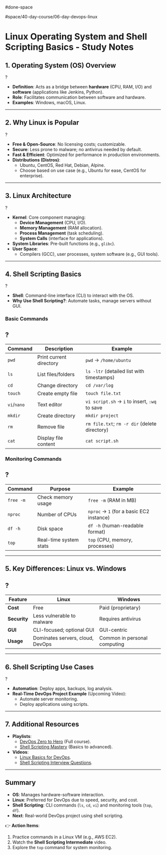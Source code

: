 
 #done-space

#space/40-day-course/06-day-devops-linux  
# Linux Operating System and Shell Scripting Basics - Study Notes




## **1. Operating System (OS) Overview**
?
- **Definition**: Acts as a bridge between **hardware** (CPU, RAM, I/O) and **software** (applications like Jenkins, Python).
- **Role**: Facilitates communication between software and hardware.
- **Examples**: Windows, macOS, Linux.
<!--SR:!2025-05-04,1,190-->

---

## **2. Why Linux is Popular**
?
- **Free & Open-Source**: No licensing costs; customizable.
- **Secure**: Less prone to malware; no antivirus needed by default.
- **Fast & Efficient**: Optimized for performance in production environments.
- **Distributions (Distros)**:
  - Ubuntu, CentOS, Red Hat, Debian, Alpine.
  - Choose based on use case (e.g., Ubuntu for ease, CentOS for enterprise).
<!--SR:!2025-05-04,1,190-->

---

## **3. Linux Architecture**
?
- **Kernel**: Core component managing:
  - **Device Management** (CPU, I/O).
  - **Memory Management** (RAM allocation).
  - **Process Management** (task scheduling).
  - **System Calls** (interface for applications).
- **System Libraries**: Pre-built functions (e.g., `glibc`).
- **User Space**:
  - Compilers (GCC), user processes, system software (e.g., GUI tools).
<!--SR:!2025-05-04,1,190-->

---

## **4. Shell Scripting Basics**
?
- **Shell**: Command-line interface (CLI) to interact with the OS.
- **Why Use Shell Scripting?**: Automate tasks, manage servers without GUI.
<!--SR:!2025-05-04,1,190-->

### **Basic Commands**
?
- 
| **Command** | **Description** | **Example** |
|-------------|-----------------|-------------|
| `pwd`       | Print current directory | `pwd` → `/home/ubuntu` |
| `ls`        | List files/folders | `ls -ltr` (detailed list with timestamps) |
| `cd`        | Change directory | `cd /var/log` |
| `touch`     | Create empty file | `touch file.txt` |
| `vi`/`nano` | Text editor | `vi script.sh` → `i` to insert, `:wq` to save |
| `mkdir`     | Create directory | `mkdir project` |
| `rm`        | Remove file | `rm file.txt`; `rm -r dir` (delete directory) |
| `cat`       | Display file content | `cat script.sh` |
<!--SR:!2025-05-05,3,250-->



### **Monitoring Commands**
?
- 
| **Command** | **Purpose** | **Example** |
|-------------|-------------|-------------|
| `free -m`   | Check memory usage | `free -m` (RAM in MB) |
| `nproc`     | Number of CPUs | `nproc` → `1` (for a basic EC2 instance) |
| `df -h`     | Disk space | `df -h` (human-readable format) |
| `top`       | Real-time system stats | `top` (CPU, memory, processes) |
<!--SR:!2025-05-04,1,190-->

---

## **5. Key Differences: Linux vs. Windows**
?
- 
| **Feature**       | **Linux**                          | **Windows**                     |
|--------------------|------------------------------------|---------------------------------|
| **Cost**           | Free                               | Paid (proprietary)              |
| **Security**       | Less vulnerable to malware         | Requires antivirus              |
| **GUI**            | CLI-focused; optional GUI          | GUI-centric                     |
| **Usage**          | Dominates servers, cloud, DevOps   | Common in personal computing    |
<!--SR:!2025-05-04,1,190-->

---

## **6. Shell Scripting Use Cases**
?
- **Automation**: Deploy apps, backups, log analysis.
- **Real-Time DevOps Project Example** (Upcoming Video):
  - Automate server monitoring.
  - Deploy applications using scripts.
<!--SR:!2025-05-04,1,190-->

---

## **7. Additional Resources**
- **Playlists**:
  - [DevOps Zero to Hero](link) (Full course).
  - [Shell Scripting Mastery](link) (Basics to advanced).
- **Videos**:
  - [Linux Basics for DevOps](link).
  - [Shell Scripting Interview Questions](link).

---

## **Summary**
- **OS**: Manages hardware-software interaction.
- **Linux**: Preferred for DevOps due to speed, security, and cost.
- **Shell Scripting**: CLI commands (`ls`, `cd`, `vi`) and monitoring tools (`top`, `df`).
- **Next**: Real-world DevOps project using shell scripting.

👉 **Action Items**: 
1. Practice commands in a Linux VM (e.g., AWS EC2).
2. Watch the **Shell Scripting Intermediate** video.
3. Explore the `top` command for system monitoring.